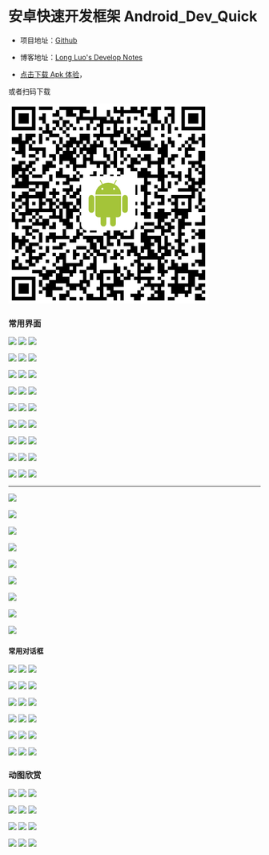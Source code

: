 # 安卓快速开发框架 Android_Dev_Quick

* 项目地址：[Github](https://github.com/longluo/Android_Dev_Quick)

* 博客地址：[Long Luo's Develop Notes](https://longluo.me)


* [点击下载 Apk 体验](https://raw.githubusercontent.com/longluo/Android_Dev_Quick/dev/releases/Android_Dev_Quick_debug.apk)，

或者扫码下载

![](pictures/QuickDev_QRCode.png)

### 常用界面

![](picture/activity/1.jpg) ![](picture/activity/2.jpg) ![](picture/activity/3.jpg)

![](picture/activity/4.jpg) ![](picture/activity/5.jpg) ![](picture/activity/6.jpg)

![](picture/activity/7.jpg) ![](picture/activity/8.jpg) ![](picture/activity/9.jpg)

![](picture/activity/10.jpg) ![](picture/activity/11.jpg) ![](picture/activity/12.jpg)

![](picture/activity/13.jpg) ![](picture/activity/14.jpg) ![](picture/activity/15.jpg)

![](picture/activity/16.jpg) ![](picture/activity/17.jpg) ![](picture/activity/18.jpg)

![](picture/activity/19.jpg) ![](picture/activity/20.jpg) ![](picture/activity/21.jpg)

![](picture/activity/22.jpg) ![](picture/activity/23.jpg) ![](picture/activity/24.jpg)

![](picture/activity/25.jpg) ![](picture/activity/26.jpg) ![](picture/activity/27.jpg)

------

![](picture/activity/28.jpg)

![](picture/activity/29.jpg)

![](picture/activity/30.jpg)

![](picture/activity/31.jpg)

![](picture/activity/32.jpg)

![](picture/activity/33.jpg)

![](picture/activity/34.jpg)

![](picture/activity/35.jpg)

![](picture/activity/36.jpg)

#### 常用对话框

![](picture/dialog/1.jpg) ![](picture/dialog/2.jpg) ![](picture/dialog/3.jpg)

![](picture/dialog/4.jpg) ![](picture/dialog/5.jpg) ![](picture/dialog/6.jpg)

![](picture/dialog/7.jpg) ![](picture/dialog/8.jpg) ![](picture/dialog/9.jpg)

![](picture/dialog/10.jpg) ![](picture/dialog/11.jpg) ![](picture/dialog/12.jpg)

![](picture/dialog/13.jpg) ![](picture/dialog/14.jpg) ![](picture/dialog/15.jpg)

![](picture/dialog/16.jpg) ![](picture/dialog/17.jpg) ![](picture/dialog/18.jpg)

### 动图欣赏

![](picture/gif/1.gif) ![](picture/gif/2.gif) ![](picture/gif/3.gif)

![](picture/gif/4.gif) ![](picture/gif/5.gif) ![](picture/gif/6.gif)

![](picture/gif/7.gif) ![](picture/gif/8.gif) ![](picture/gif/9.gif)

![](picture/gif/10.gif) ![](picture/gif/11.gif) ![](picture/gif/12.gif)

